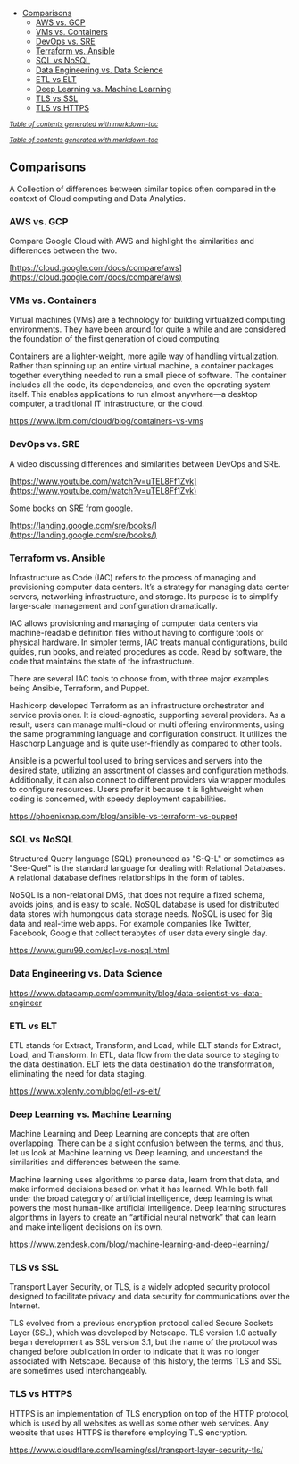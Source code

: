 - [Comparisons](#comparisons)
  * [AWS vs. GCP](#aws-vs-gcp)
  * [VMs vs. Containers](#vms-vs-containers)
  * [DevOps vs. SRE](#devops-vs-sre)
  * [Terraform vs. Ansible](#terraform-vs-ansible)
  * [SQL vs NoSQL](#sql-vs-nosql)
  * [Data Engineering vs. Data Science](#data-engineering-vs-data-science)
  * [ETL vs ELT](#etl-vs-elt)
  * [Deep Learning vs. Machine Learning](#deep-learning-vs-machine-learning)
  * [TLS vs SSL](#tls-vs-ssl)
  * [TLS vs HTTPS](#tls-vs-https)

<small><i><a href='http://ecotrust-canada.github.io/markdown-toc/'>Table of contents generated with markdown-toc</a></i></small>

<small><i><a href='http://ecotrust-canada.github.io/markdown-toc/'>Table of contents generated with markdown-toc</a></i></small>


## Comparisons

A Collection of differences between similar topics often compared in the context of Cloud computing and Data Analytics.

### AWS vs. GCP 

Compare Google Cloud with AWS and highlight the similarities and differences between the two. 

[https://cloud.google.com/docs/compare/aws](https://cloud.google.com/docs/compare/aws) 

### VMs vs. Containers

Virtual machines (VMs) are a technology for building virtualized computing environments. They have been around for quite a while and are considered the foundation of the first generation of cloud computing.

Containers are a lighter-weight, more agile way of handling virtualization. Rather than spinning up an entire virtual machine, a container packages together everything needed to run a small piece of software. The container includes all the code, its dependencies, and even the operating system itself. This enables applications to run almost anywhere—a desktop computer, a traditional IT infrastructure, or the cloud.

https://www.ibm.com/cloud/blog/containers-vs-vms




### DevOps vs. SRE

A video discussing differences and similarities between DevOps and SRE.

[https://www.youtube.com/watch?v=uTEL8Ff1Zvk](https://www.youtube.com/watch?v=uTEL8Ff1Zvk)

Some books on SRE from google.

[https://landing.google.com/sre/books/](https://landing.google.com/sre/books/)

### Terraform vs. Ansible

Infrastructure as Code (IAC) refers to the process of managing and provisioning computer data centers. It’s a strategy for managing data center servers, networking infrastructure, and storage. Its purpose is to simplify large-scale management and configuration dramatically.

IAC allows provisioning and managing of computer data centers via machine-readable definition files without having to configure tools or physical hardware. In simpler terms, IAC treats manual configurations, build guides, run books, and related procedures as code. Read by software, the code that maintains the state of the infrastructure.


There are several IAC tools to choose from, with three major examples being Ansible, Terraform, and Puppet.

Hashicorp developed Terraform as an infrastructure orchestrator and service provisioner. It is cloud-agnostic, supporting several providers. As a result, users can manage multi-cloud or multi offering environments, using the same programming language and configuration construct. It utilizes the Haschorp Language and is quite user-friendly as compared to other tools.

Ansible is a powerful tool used to bring services and servers into the desired state, utilizing an assortment of classes and configuration methods. Additionally, it can also connect to different providers via wrapper modules to configure resources. Users prefer it because it is lightweight when coding is concerned, with speedy deployment capabilities.



https://phoenixnap.com/blog/ansible-vs-terraform-vs-puppet

### SQL vs NoSQL

Structured Query language (SQL) pronounced as "S-Q-L" or sometimes as "See-Quel" is the standard language for dealing with Relational Databases. A relational database defines relationships in the form of tables.

NoSQL is a non-relational DMS, that does not require a fixed schema, avoids joins, and is easy to scale. NoSQL database is used for distributed data stores with humongous data storage needs. NoSQL is used for Big data and real-time web apps. For example companies like Twitter, Facebook, Google that collect terabytes of user data every single day.

https://www.guru99.com/sql-vs-nosql.html

### Data Engineering vs. Data Science

https://www.datacamp.com/community/blog/data-scientist-vs-data-engineer

### ETL vs ELT

ETL stands for Extract, Transform, and Load, while ELT stands for Extract, Load, and Transform. In ETL, data flow from the data source to staging to the data destination. ELT lets the data destination do the transformation, eliminating the need for data staging.

https://www.xplenty.com/blog/etl-vs-elt/

### Deep Learning vs. Machine Learning

Machine Learning and Deep Learning are concepts that are often overlapping. There can be a slight confusion between the terms, and thus, let us look at Machine learning vs Deep learning, and understand the similarities and differences between the same.

Machine learning uses algorithms to parse data, learn from that data, and make informed decisions based on what it has learned. While both fall under the broad category of artificial intelligence, deep learning is what powers the most human-like artificial intelligence. Deep learning structures algorithms in layers to create an “artificial neural network” that can learn and make intelligent decisions on its own.

https://www.zendesk.com/blog/machine-learning-and-deep-learning/

### TLS vs SSL


Transport Layer Security, or TLS, is a widely adopted security protocol designed to facilitate privacy and data security for communications over the Internet. 

TLS evolved from a previous encryption protocol called Secure Sockets Layer (SSL), which was developed by Netscape. TLS version 1.0 actually began development as SSL version 3.1, but the name of the protocol was changed before publication in order to indicate that it was no longer associated with Netscape. Because of this history, the terms TLS and SSL are sometimes used interchangeably.

### TLS vs HTTPS

HTTPS is an implementation of TLS encryption on top of the HTTP protocol, which is used by all websites as well as some other web services. Any website that uses HTTPS is therefore employing TLS encryption.

https://www.cloudflare.com/learning/ssl/transport-layer-security-tls/

